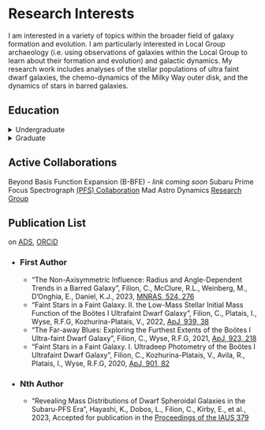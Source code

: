 # Research Interests
I am interested in a variety of topics within the broader field of galaxy formation and evolution. I am particularly interested in Local Group archaeology (i.e. using observations of galaxies within the Local Group to learn about their formation and evolution) and galactic dynamics. My research work includes analyses of the stellar populations of ultra faint dwarf galaxies, the chemo-dynamics of the Milky Way outer disk, and the dynamics of stars in barred galaxies. 

## Education
<details>
  <summary>Undergraduate</summary>
  <p> Bryn Mawr College, Bryn Mawr, PA USA </p>
  <p> 2015 - 2018, A.B. with Honors in Physics, graduated *Magna Cum Laude* </p>
  <p> Undergraduate thesis work advised by Prof. Kate Daniel </p>
</details>

<details>
  <summary>Graduate</summary>
  <p> Johns Hopkins University, Baltimore, MD, USA </p>
  <p> 2018 - Present, PhD Candidate in Physics and Astronomy </p>
  <p> Dissertation work advised by Prof. Rosemary F.G. Wyse, anticipated completion in 2024 </p>
</details>

## Active Collaborations
Beyond Basis Function Expansion (B-BFE) - *link coming soon*
Subaru Prime Focus Spectrograph [(PFS) Collaboration](https://pfs.ipmu.jp/) 
Mad Astro Dynamics [Research Group](https://www.madastrodynamics.com/)

## Publication List 
on [ADS](https://ui.adsabs.harvard.edu/search/fq=%7B!type%3Daqp%20v%3D%24fq_database%7D&fq_database=database%3A%20astronomy&q=author%3A(%22filion%2C%20c%22)&sort=date%20desc%2C%20bibcode%20desc&p_=0), [ORCiD](https://orcid.org/0000-0001-5522-5029)

* ### First Author
   * “The Non-Axisymmetric Influence: Radius and Angle-Dependent Trends in a Barred Galaxy”, Filion, C., McClure, R.L., Weinberg, M., D’Onghia, E., Daniel, K.J., 2023, [MNRAS, 524, 276](https://ui.adsabs.harvard.edu/abs/2023MNRAS.524..276F/abstract)
   * “Faint Stars in a Faint Galaxy. II. the Low-Mass Stellar Initial Mass Function of the Boötes I Ultrafaint Dwarf Galaxy”, Filion, C., Platais, I., Wyse, R.F.G, Kozhurina-Platais, V., 2022, [ApJ, 939, 38](https://ui.adsabs.harvard.edu/abs/2022ApJ...939...38F/abstract)
   * “The Far-away Blues: Exploring the Furthest Extents of the Boötes I Ultra-faint Dwarf Galaxy”, Filion, C., Wyse, R.F.G, 2021, [ApJ, 923, 218](https://ui.adsabs.harvard.edu/abs/2021ApJ...923..218F/abstract)
   * “Faint Stars in a Faint Galaxy. I. Ultradeep Photometry of the Boötes I Ultrafaint Dwarf Galaxy”, Filion, C., Kozhurina-Platais, V., Avila, R., Platais, I., Wyse, R.F.G, 2020, [ApJ, 901, 82](https://ui.adsabs.harvard.edu/abs/2020ApJ...901...82F/abstract)
* ### Nth Author
  * “Revealing Mass Distributions of Dwarf Spheroidal Galaxies in the 
Subaru-PFS Era”, Hayashi, K., Dobos, L., Filion, C., Kirby, E., et al., 2023, Accepted for publication in the [Proceedings of the IAUS 379](https://ui.adsabs.harvard.edu/abs/2023arXiv230511309H/abstract)


